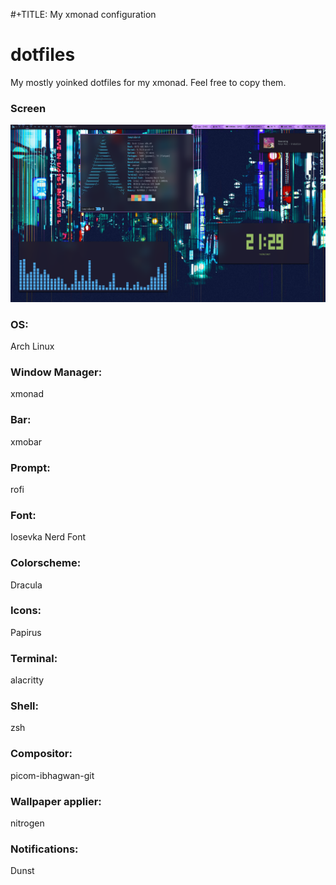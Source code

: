 #+TITLE: My xmonad configuration 

# dotfiles
 My mostly yoinked dotfiles for my xmonad. Feel free to copy them.

### Screen

![Desktop Screen](desktopscreenshot.png)

### OS: 
Arch Linux

### Window Manager: 
xmonad 

### Bar: 
xmobar

### Prompt: 
rofi

### Font: 
Iosevka Nerd Font

### Colorscheme: 
Dracula

### Icons: 
Papirus

### Terminal: 
alacritty

### Shell: 
zsh

### Compositor: 
picom-ibhagwan-git

### Wallpaper applier: 
nitrogen

### Notifications: 
Dunst
